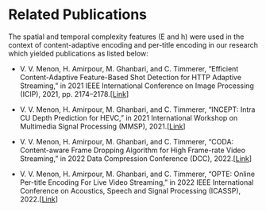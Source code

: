 # Related Publications

The spatial and temporal complexity features (E and h) were used in the context of content-adaptive encoding and per-title encoding in our research which yielded publications as listed below:

- V. V. Menon, H. Amirpour, M. Ghanbari, and C. Timmerer, “Efficient Content-Adaptive Feature-Based Shot Detection for HTTP Adaptive Streaming,” in 2021 IEEE International Conference on Image Processing (ICIP), 2021, pp. 2174–2178.[[Link](https://athena.itec.aau.at/2021/05/efficient-content-adaptive-feature-based-shot-detection-for-http-adaptive-streaming/)]

- V. V. Menon, H. Amirpour, M. Ghanbari, and C. Timmerer, “INCEPT: Intra CU Depth Prediction for HEVC,” in 2021 International Workshop on Multimedia Signal Processing (MMSP), 2021.[[Link](https://athena.itec.aau.at/2021/07/incept-intra-cu-depth-prediction-for-hevc/)]

- V. V. Menon, H. Amirpour, M. Ghanbari, and C. Timmerer, “CODA: Content-aware Frame Dropping Algorithm for High Frame-rate Video Streaming,” in 2022 Data Compression Conference (DCC), 2022.[[Link](https://athena.itec.aau.at/2022/01/coda-content-aware-frame-dropping-algorithm-for-high-frame-rate-video-streaming/)]

- V. V. Menon, H. Amirpour, M. Ghanbari, and C. Timmerer, “OPTE: Online Per-title Encoding For Live Video Streaming,” in 2022 IEEE International Conference on Acoustics, Speech and Signal Processing (ICASSP), 2022.[[Link](https://athena.itec.aau.at/2022/01/opte-online-per-title-encoding-for-live-video-streaming/)]
